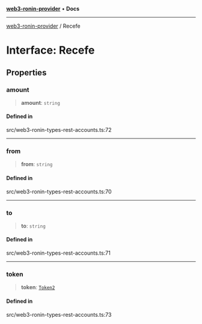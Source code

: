 [**web3-ronin-provider**](../README.md) • **Docs**

***

[web3-ronin-provider](../globals.md) / Recefe

# Interface: Recefe

## Properties

### amount

> **amount**: `string`

#### Defined in

src/web3-ronin-types-rest-accounts.ts:72

***

### from

> **from**: `string`

#### Defined in

src/web3-ronin-types-rest-accounts.ts:70

***

### to

> **to**: `string`

#### Defined in

src/web3-ronin-types-rest-accounts.ts:71

***

### token

> **token**: [`Token2`](Token2.md)

#### Defined in

src/web3-ronin-types-rest-accounts.ts:73
